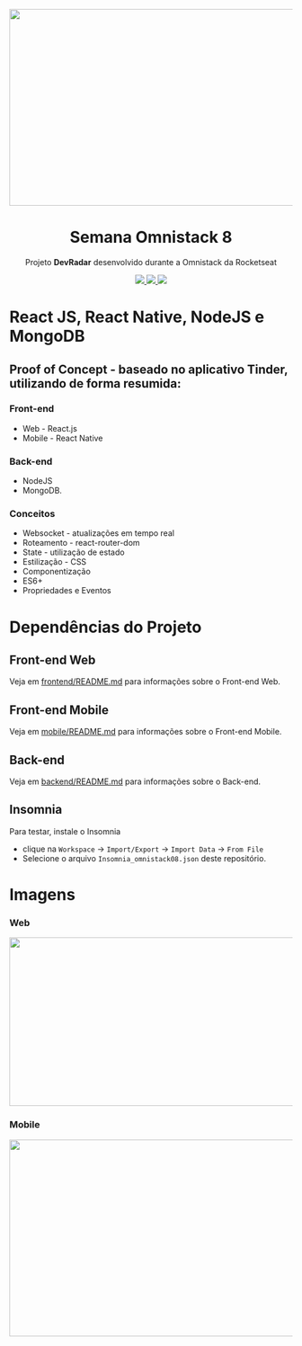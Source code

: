 <p align="center">
  <img src="https://user-images.githubusercontent.com/70285547/93002743-6f5e7f80-f50f-11ea-8af7-322daf97f659.png" height="350" width="850"></img>
</p>
<h1 align="center">Semana Omnistack 8</h1>

<p align="center">Projeto <strong>DevRadar</strong> desenvolvido durante a Omnistack da Rocketseat</p>

<p align="center">
  <a aria-label="Versão do Node" href="https://github.com/nodejs/node/blob/master/doc/changelogs/CHANGELOG_V12.md#12.14.1">
    <img src="https://img.shields.io/badge/node.js@lts-12.14.1-informational?logo=Node.JS"></img>
  </a>
  <a aria-label="Versão do React" href="https://github.com/facebook/react/blob/master/CHANGELOG.md#16120-november-14-2019">
    <img src="https://img.shields.io/badge/react-16.12.0-informational?logo=react"></img>
  </a>
  <a aria-label="Versão do Expo" href="https://www.npmjs.com/package/expo-cli/v/3.11.5">
    <img src="https://img.shields.io/badge/expo--CLI-3.11.5-informational?logo=expo"></img>
  </a>
</p>

# React JS, React Native, NodeJS e MongoDB

## Proof of Concept - baseado no aplicativo Tinder, utilizando de forma resumida:

### Front-end 
  * Web - React.js
  * Mobile - React Native
  
### Back-end
  * NodeJS
  * MongoDB.

### Conceitos
  * Websocket - atualizações em tempo real
  * Roteamento - react-router-dom
  * State - utilização de estado
  * Estilização - CSS
  * Componentização
  * ES6+
  * Propriedades e Eventos

# Dependências do Projeto

## Front-end Web
Veja em [frontend/README.md](./frontend) para informações sobre o Front-end Web.

## Front-end Mobile
Veja em [mobile/README.md](./mobile) para informações sobre o Front-end Mobile.

## Back-end 
Veja em [backend/README.md](./backend) para informações sobre o Back-end.

## Insomnia
Para testar, instale o Insomnia
* clique na `Workspace` → `Import/Export` → `Import Data` → `From File` 
* Selecione o arquivo `Insomnia_omnistack08.json` deste repositório.

# Imagens

### Web
<p align="center">
    <img src="https://user-images.githubusercontent.com/70285547/92531167-27d0ae80-f204-11ea-8cf8-8a6414efabe9.png" height="300" width="1000">
</p>

### Mobile
<p align="center">
    <img src="https://user-images.githubusercontent.com/70285547/92531201-37e88e00-f204-11ea-8cb8-6a051b9ad36e.png" height="350" width="1000">
</p>
